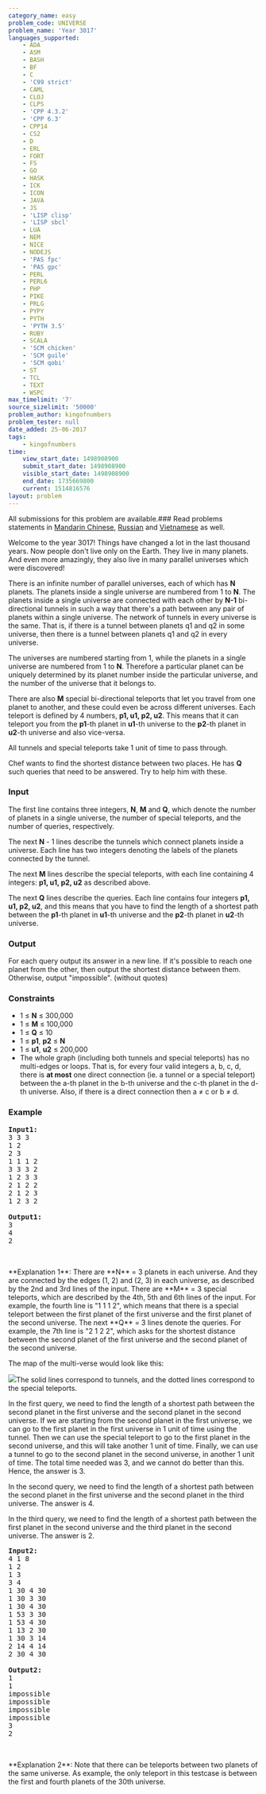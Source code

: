 ```yaml
---
category_name: easy
problem_code: UNIVERSE
problem_name: 'Year 3017'
languages_supported:
    - ADA
    - ASM
    - BASH
    - BF
    - C
    - 'C99 strict'
    - CAML
    - CLOJ
    - CLPS
    - 'CPP 4.3.2'
    - 'CPP 6.3'
    - CPP14
    - CS2
    - D
    - ERL
    - FORT
    - FS
    - GO
    - HASK
    - ICK
    - ICON
    - JAVA
    - JS
    - 'LISP clisp'
    - 'LISP sbcl'
    - LUA
    - NEM
    - NICE
    - NODEJS
    - 'PAS fpc'
    - 'PAS gpc'
    - PERL
    - PERL6
    - PHP
    - PIKE
    - PRLG
    - PYPY
    - PYTH
    - 'PYTH 3.5'
    - RUBY
    - SCALA
    - 'SCM chicken'
    - 'SCM guile'
    - 'SCM qobi'
    - ST
    - TCL
    - TEXT
    - WSPC
max_timelimit: '7'
source_sizelimit: '50000'
problem_author: kingofnumbers
problem_tester: null
date_added: 25-06-2017
tags:
    - kingofnumbers
time:
    view_start_date: 1498908900
    submit_start_date: 1498908900
    visible_start_date: 1498908900
    end_date: 1735669800
    current: 1514816576
layout: problem
---
```

All submissions for this problem are available.###  Read problems statements in [Mandarin Chinese](http://www.codechef.com/download/translated/SNCKFL17/mandarin/UNIVERSE.pdf), [Russian](http://www.codechef.com/download/translated/SNCKFL17/russian/UNIVERSE.pdf) and [Vietnamese](http://www.codechef.com/download/translated/SNCKFL17/vietnamese/UNIVERSE.pdf) as well.

Welcome to the year 3017! Things have changed a lot in the last thousand years. Now people don't live only on the Earth. They live in many planets. And even more amazingly, they also live in many parallel universes which were discovered!

There is an infinite number of parallel universes, each of which has **N** planets. The planets inside a single universe are numbered from 1 to **N**. The planets inside a single universe are connected with each other by **N-1** bi-directional tunnels in such a way that there's a path between any pair of planets within a single universe. The network of tunnels in every universe is the same. That is, if there is a tunnel between planets q1 and q2 in some universe, then there is a tunnel between planets q1 and q2 in every universe.

The universes are numbered starting from 1, while the planets in a single universe are numbered from 1 to **N**. Therefore a particular planet can be uniquely determined by its planet number inside the particular universe, and the number of the universe that it belongs to.

There are also **M** special bi-directional teleports that let you travel from one planet to another, and these could even be across different universes. Each teleport is defined by 4 numbers, **p1, u1, p2, u2**. This means that it can teleport you from the **p1**-th planet in **u1**-th universe to the **p2**-th planet in **u2**-th universe and also vice-versa.

All tunnels and special teleports take 1 unit of time to pass through.

Chef wants to find the shortest distance between two places. He has **Q** such queries that need to be answered. Try to help him with these.

### Input

The first line contains three integers, **N**, **M** and **Q**, which denote the number of planets in a single universe, the number of special teleports, and the number of queries, respectively.

The next **N** - 1 lines describe the tunnels which connect planets inside a universe. Each line has two integers denoting the labels of the planets connected by the tunnel.

The next **M** lines describe the special teleports, with each line containing 4 integers: **p1, u1, p2, u2** as described above.

The next **Q** lines describe the queries. Each line contains four integers **p1, u1, p2, u2**, and this means that you have to find the length of a shortest path between the **p1**-th planet in **u1**-th universe and the **p2**-th planet in **u2**-th universe.

### Output

For each query output its answer in a new line. If it's possible to reach one planet from the other, then output the shortest distance between them. Otherwise, output "impossible". (without quotes)

### Constraints

- 1 ≤ **N** ≤ 300,000
- 1 ≤ **M** ≤ 100,000
- 1 ≤ **Q** ≤ 10
- 1 ≤ **p1**, **p2** ≤ **N**
- 1 ≤ **u1**, **u2** ≤ 200,000
- The whole graph (including both tunnels and special teleports) has no multi-edges or loops. That is, for every four valid integers a, b, c, d, there is **at most** one direct connection (ie. a tunnel or a special teleport) between the a-th planet in the b-th universe and the c-th planet in the d-th universe. Also, if there is a direct connection then a ≠ c or b ≠ d.

### Example

<pre><b>Input1:</b>
3 3 3
1 2
2 3
1 1 1 2
3 3 3 2
1 2 3 3
2 1 2 2
2 1 2 3
1 2 3 2

<b>Output1:</b>
3
4
2


</pre>**Explanation 1**: There are **N** = 3 planets in each universe. And they are connected by the edges (1, 2) and (2, 3) in each universe, as described by the 2nd and 3rd lines of the input. There are **M** = 3 special teleports, which are described by the 4th, 5th and 6th lines of the input. For example, the fourth line is "1 1 1 2", which means that there is a special teleport between the first planet of the first universe and the first planet of the second universe. The next **Q** = 3 lines denote the queries. For example, the 7th line is "2 1 2 2", which asks for the shortest distance between the second planet of the first universe and the second planet of the second universe.
The map of the multi-verse would look like this:

![](https://codechef_shared.s3.amazonaws.com/download/upload/SNCKFL17/universe.png)The solid lines correspond to tunnels, and the dotted lines correspond to the special teleports.

In the first query, we need to find the length of a shortest path between the second planet in the first universe and the second planet in the second universe. If we are starting from the second planet in the first universe, we can go to the first planet in the first universe in 1 unit of time using the tunnel. Then we can use the special teleport to go to the first planet in the second universe, and this will take another 1 unit of time. Finally, we can use a tunnel to go to the second planet in the second universe, in another 1 unit of time. The total time needed was 3, and we cannot do better than this. Hence, the answer is 3.

In the second query, we need to find the length of a shortest path between the second planet in the first universe and the second planet in the third universe. The answer is 4.

In the third query, we need to find the length of a shortest path between the first planet in the second universe and the third planet in the second universe. The answer is 2.

<pre><b>Input2:</b>
4 1 8
1 2
1 3
3 4
1 30 4 30
1 30 3 30
1 30 4 30
1 53 3 30
1 53 4 30
1 13 2 30
1 30 3 14
2 14 4 14
2 30 4 30

<b>Output2:</b>
1
1
impossible
impossible
impossible
impossible
3
2


</pre>**Explanation 2**: Note that there can be teleports between two planets of the same universe. As example, the only teleport in this testcase is between the first and fourth planets of the 30th universe.
